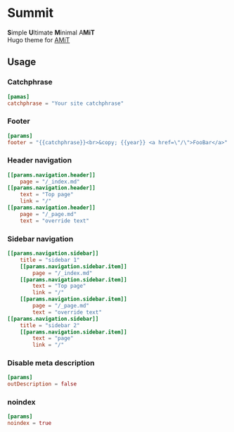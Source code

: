 # Summit
**S**imple **U**ltimate **M**inimal A**MiT**  
Hugo theme for [AMiT](https://amit.jyn.jp/)

## Usage
### Catchphrase
```toml
[pamas]
catchphrase = "Your site catchphrase"
```

### Footer
```toml
[params]
footer = "{{catchphrase}}<br>&copy; {{year}} <a href=\"/\">FooBar</a>"
```

### Header navigation
```toml
[[params.navigation.header]]
    page = "/_index.md"
[[params.navigation.header]]
    text = "Top page"
    link = "/"
[[params.navigation.header]]
    page = "/_page.md"
    text = "override text"
```

### Sidebar navigation
```toml
[[params.navigation.sidebar]]
    title = "sidebar 1"
    [[params.navigation.sidebar.item]]
        page = "/_index.md"
    [[params.navigation.sidebar.item]]
        text = "Top page"
        link = "/"
    [[params.navigation.sidebar.item]]
        page = "/_page.md"
        text = "override text"
[[params.navigation.sidebar]]
    title = "sidebar 2"
    [[params.navigation.sidebar.item]]
        text = "page"
        link = "/"
```

### Disable meta description
```toml
[params]
outDescription = false
```

### noindex
```toml
[params]
noindex = true
```
